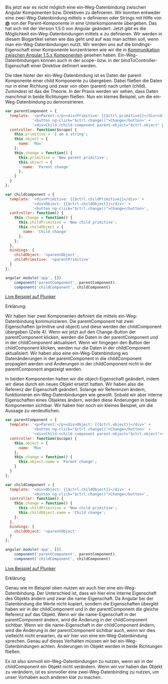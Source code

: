 Bis jetzt war es nicht möglich eine ein-Weg-Datenbindung zwischen Angular Komponenten bzw. Direktiven zu definieren.
Wir konnten entweder eine zwei-Weg-Datenbindung mittels __=__ definieren oder Strings mit Hilfe von __@__ von der Parent-Komponente in eine Unterkomponente übergeben.
Das hat sich mit der Version 1.5.0 von Angular geändert.
Jetzt gibt es die Möglichkeit ein-Weg-Datenbindungen mittels __<__ zu definieren.
Wir werden in diesem Blogartikel sehen wie das geht und auf was man achten soll, wenn man ein-Weg-Datenbindungen nutzt.
Wir werden uns auf die bindings-Eigenschaft einer Komponente konzentrieren wie wir die in [Kommunikation zwischen Angular 1.5.x Komponenten](https://jsperts.de/blog/angularjs-kommunikation-zwischen-komponenten/) gesehen haben.
Ein-Weg-Datenbindungen können auch in der scope- bzw. in der bindToController-Eigenschaft einer Direktive definiert werden.

Die Idee hinter der ein-Weg-Datenbindung ist es Daten der parent Komponente einer child Komponente zu übergeben.
Dabei fließen die Daten nur in einer Richtung und zwar von oben (parent) nach unten (child).
Zumindest ist das die Theorie.
In der Praxis werden wir sehen, dass Daten manchmal in beide Richtungen fließen.
Nun ein kleines Beispiel, um die ein-Weg-Datenbindung zu demonstrieren.

```js
var parentComponent = {
  template: '<p>Parent:</p><div>Primitive: {{$ctrl.primitive}}</div><div>Object: {{$ctrl.object}}</div>' +
            '<button ng-click="$ctrl.change()">Change</button>' +
            '<div>Child:<child-component parent-object="$ctrl.object" parent-primitive="$ctrl.primitive"></child-component></div>',
  controller: function($scope) {
    this.primitive = 'I am a string';
    this.object = {
      name: 'Max'
    };
    this.change = function() {
      this.primitive = 'New parent primitive';
      this.object = {
        name: 'Parent change'
      };
    }
  }
};

var childComponent = {
  template: '<div>Primitive: {{$ctrl.childPrimitive}}</div>' +
            '<div>Object: {{$ctrl.childObject}}</div>' +
            '<button ng-click="$ctrl.change()">Change</button>',
  controller: function() {
    this.change = function() {
      this.childPrimitive = 'New child primitive';
      this.childObject = {
        name: 'Child change'
      };
    };
  },
  bindings: {
    childObject: '<parentObject',
    childPrimitive: '<parentPrimitive'
  }
};

angular.module('app', []).
    component('parentComponent', parentComponent).
    component('childComponent', childComponent)
```

[Live Beispiel auf Plunker](http://plnkr.co/edit/HVXrOBeqkt3irMDxnxxs?p=preview)

Erklärung:

Wir haben hier zwei Komponenten definiert die mittels ein-Weg-Datenbindung kommunizieren.
Die parentComponent hat zwei Eigenschaften (primitive und object) und diese werden der childComponent übergeben (Zeile 4).
Wenn wir jetzt auf den Change-Button der parentComponent klicken, werden die Daten in der parentComponent und in der childComponent aktualisiert.
Wenn wir hingegen den Button der childComponent klicken, werden nur die Daten in der childComponent aktualisiert.
Wir haben also eine ein-Weg-Datenbindung wo Datenänderungen in der parentComponent in die childComponent propagiert werden und Änderungen in der childComponent nicht in der parentComponent angezeigt werden.

In beiden Komponenten hatten wir die object-Eigenschaft geändert, indem wir diese durch ein neues Objekt ersetzt hatten.
Wir haben also die Referenz der Eigenschaft geändert.
Solange wir Referenzen ändern, funktionieren ein-Weg-Datenbindungen wie gewollt.
Sobald wir aber interne Eigenschaften eines Objektes ändern, werden diese Änderungen in beide Komponenten sichtbar.
Wir haben hier noch ein kleines Beispiel, um die Aussage zu verdeutlichen.

```js
var parentComponent = {
  template: '<p>Parent:</p><div>Object: {{$ctrl.object}}</div>' +
            '<button ng-click="$ctrl.change()">Change</button>' +
            '<div>Child:<child-component parent-object="$ctrl.object"></child-component></div>',
  controller: function($scope) {
    this.object = {
      name: 'Max'
    };
    this.change = function() {
      this.object.name = 'Parent change';
    }
  }
};

var childComponent = {
  template: '<div>Object: {{$ctrl.childObject}}</div>' +
            '<button ng-click="$ctrl.change()">Change</button>',
  controller: function() {
    this.change = function() {
      this.childPrimitive = 'New child primitive';
      this.childObject.name = 'Child change';
    };
  },
  bindings: {
    childObject: '<parentObject'
  }
};

angular.module('app', []).
    component('parentComponent', parentComponent).
    component('childComponent', childComponent)
```
[Live Beispiel auf Plunker](http://plnkr.co/edit/N0pKS5eG2u3iFDWmBBwN?p=preview)

Erklärung:

Genau wie im Beispiel oben nutzen wir auch hier eine ein-Weg-Datenbindung.
Der Unterschied ist, dass wir hier eine interne Eigenschaft des Objekts ändern und zwar die name-Eigenschaft.
Da Angular bei der Datenbindung die Werte nicht kopiert, sondern die Eigenschaften übergibt haben wir in der childComponent und in der parentComponent die gleiche Referenz auf das Objekt.
Wenn wir die name-Eigenschaft in der parentComponent ändern, wird die Änderung in der childComponent sichtbar.
Wenn wir die name-Eigenschaft in der childComponent ändern, wird die Änderung in der parentComponent sichtbar auch, wenn wir dies vielleicht nicht erwarten, da wir hier von eine ein-Weg-Datenbindung sprechen.
Genau auf dieses Verhalten müssen wir bei ein-Weg-Datenbindungen achten.
Änderungen im Objekt werden in beide Richtungen fließen.

Es ist also sinnvoll ein-Weg-Datenbindungen zu nutzen, wenn wir in der childComponent ein Objekt nicht verändern.
Wenn wir vor haben das Objekt zu verändern, ist es sinnvoller eine zwei-Weg-Datenbinding zu nutzen, um unser Vorhaben auch anderen klar zu machen.

